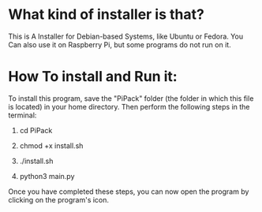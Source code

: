 # What kind of installer is that?
This is A Installer for Debian-based Systems, like Ubuntu or Fedora. You Can also use it on Raspberry Pi, but some programs do not run on it.
# How To install and Run it:

To install this program, save the "PiPack" folder (the folder in which this file is located) in your home directory. Then perform the following steps in the terminal:

1) cd PiPack

2) chmod +x install.sh

3) ./install.sh

4) python3 main.py
   

Once you have completed these steps, you can now open the program by clicking on the program's icon.
